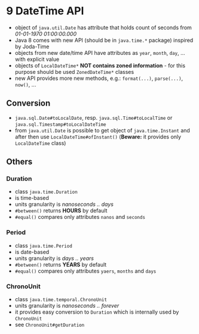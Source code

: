 # 9 DateTime API #
* object of `java.util.Date` has attribute that holds count of seconds from _01-01-1970 01:00:00.000_
* Java 8 comes with new API (should be in `java.time.*` package) inspired by Joda-Time
* objects from new date/time API have attributes as `year`, `month`, `day`, ... with explicit value
* objects of `LocalDateTime*` **NOT contains zoned information** - for this purpose should be used `ZonedDateTime*` classes
* new API provides more new methods, e.g.: `format(...)`, `parse(...)`, `now()`, ...

## Conversion ##
* `java.sql.Date#toLocalDate`, resp. `java.sql.Time#toLocalTime` or `java.sql.Timestamp#toLocalDateTime`
* from `java.util.Date` is possible to get object of `java.time.Instant` and after then use `LocalDateTime#ofInstant()` (**Beware:** it provides only `LocalDateTime` class)

## Others ##

### Duration ###
* class `java.time.Duration`
* is time-based
* units granularity is _nanoseconds .. days_
* `#between()` returns **HOURS** by default
* `#equal()` compares only attributes `nanos` and `seconds`

### Period ###
* class `java.time.Period`
* is date-based
* units granularity is _days .. years_
* `#between()` returns **YEARS** by default
* `#equal()` compares only attributes `yaers`, `months` and `days`

### ChronoUnit ###
* class `java.time.temporal.ChronoUnit`
* units granularity is _nanoseconds .. forever_
* it provides easy conversion to `Duration` which is internally used by `ChronoUnit`
* see `ChronoUnit#getDuration`
